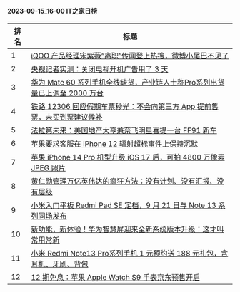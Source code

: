 #### 2023-09-15_16-00  IT之家日榜

| 排名 | 标题|
| --- | ---|
| 1 | [iQOO 产品经理宋紫薇“离职”传闻登上热搜，微博小尾巴不见了](https://www.ithome.com/0/719/237.htm) |
| 2 | [央视记者实测：关闭电视开机广告用了 3 天](https://www.ithome.com/0/719/166.htm) |
| 3 | [华为 Mate 60 系列手机全线缺货，产业链人士称Pro系列出货量已上调至 2000 万台](https://www.ithome.com/0/719/173.htm) |
| 4 | [铁路 12306 回应假期车票秒光：不会向第三方 App 提前售票，未买到票建议候补](https://www.ithome.com/0/719/153.htm) |
| 5 | [法拉第未来：美国地产大亨兼奈飞明星喜提一台 FF91 新车](https://www.ithome.com/0/719/224.htm) |
| 6 | [苹果要求客服在 iPhone 12 辐射超标事件上保持沉默](https://www.ithome.com/0/719/267.htm) |
| 7 | [苹果 iPhone 14 Pro 机型升级 iOS 17 后，可拍 4800 万像素 JPEG 照片](https://www.ithome.com/0/719/276.htm) |
| 8 | [黄仁勋管理万亿英伟达的疯狂方法：没有计划、没有汇报、没有层级](https://www.ithome.com/0/719/214.htm) |
| 9 | [小米入门平板 Redmi Pad SE 定档，9 月 21 日与 Note 13 系列同场发布](https://www.ithome.com/0/719/178.htm) |
| 10 | [新功能，新体验！华为智慧屏迎来全新系统版本升级：这才叫常用常新](https://www.ithome.com/0/719/337.htm) |
| 11 | [小米 Redmi Note13 Pro系列手机 1 元预约送 188 元礼包，含耳机、牙刷、背包](https://www.ithome.com/0/719/255.htm) |
| 12 | [12 期免息：苹果 Apple Watch S9 手表京东预售开启](https://www.ithome.com/0/719/152.htm) |
